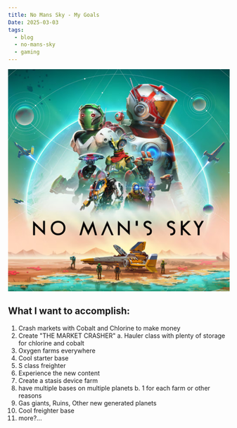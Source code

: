 ```yaml
---
title: No Mans Sky - My Goals
Date: 2025-03-03
tags:
  - blog
  - no-mans-sky
  - gaming
---
```

![Image Description](/images/Pasted%20image%2020250303130238.png)
## What I want to accomplish:
1. Crash markets with Cobalt and Chlorine to make money
2. Create "THE MARKET CRASHER"
	a. Hauler class with plenty of storage for chlorine and cobalt
3. Oxygen farms everywhere
4. Cool starter base
5. S class freighter
6. Experience the new content
7. Create a stasis device farm
8. have multiple bases on multiple planets
	b. 1 for each farm or other reasons
9. Gas giants, Ruins, Other new generated planets
10. Cool freighter base
11. more?...